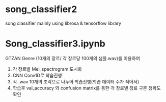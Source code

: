 # song_classifier2
song classifier mainly using librosa &amp; tensorflow library

# Song_classifier3.ipynb

GTZAN Genre (10개의 장르/ 각 장르당 100개의 샘플.wav)를 이용하여
1. 각 장르별 Mel_spectrogram 도시화
2. CNN Conv1D로 학습진행
3. 각 .wav 10개의 조각으로 나누어 학습진행(학습 데이터 수가 적어서)
4. 학습후 val_accuracy 와 confusion matrix를 통한 각 장르별 장르 구분 정확도 확인
